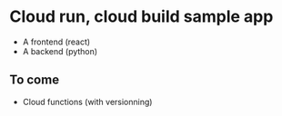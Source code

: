 # Cloud run, cloud build sample app


* A frontend (react)
* A backend (python)


## To come
* Cloud functions (with versionning)
